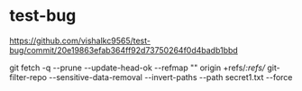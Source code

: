 # test-bug


https://github.com/vishalkc9565/test-bug/commit/20e19863efab364ff92d73750264f0d4badb1bbd


 git fetch -q --prune --update-head-ok --refmap "" origin +refs/*:refs/*
git-filter-repo --sensitive-data-removal --invert-paths --path secret1.txt --force






